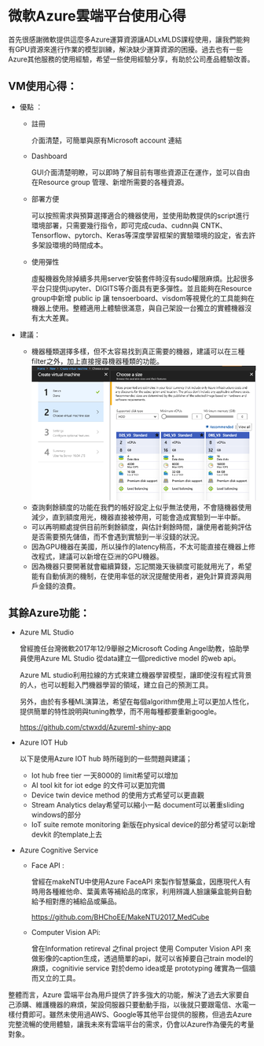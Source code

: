 # 微軟Azure雲端平台使用心得

首先很感謝微軟提供這麼多Azure運算資源讓ADLxMLDS課程使用，讓我們能夠有GPU資源來進行作業的模型訓練，解決缺少運算資源的困擾。過去也有一些Azure其他服務的使用經驗，希望一些使用經驗分享，有助於公司產品體驗改善。


## VM使用心得：

* 優點 ：

    * 註冊

        介面清楚，可簡單與原有Microsoft account 連結

    * Dashboard 
    
        GUI介面清楚明瞭，可以即時了解目前有哪些資源正在運作，並可以自由在Resource group 管理、新增所需要的各種資源。

    * 部署方便

        可以按照需求與預算選擇適合的機器使用，並使用助教提供的script進行環境部署，只需要幾行指令，即可完成cuda、cudnn與 CNTK、Tensorflow、pytorch、Keras等深度學習框架的實驗環境的設定，省去許多架設環境的時間成本。

    * 使用彈性

        虛擬機器免除掉續多共用server安裝套件時沒有sudo權限麻煩。比起很多平台只提供jupyter、DIGITS等介面具有更多彈性。並且能夠在Resource group中新增 public ip 讓 tensoerboard、visdom等視覺化的工具能夠在機器上使用。整體適用上體驗很滿意，與自己架設一台獨立的實體機器沒有太大差異。

* 建議：

    * 機器種類選擇多樣，但不太容易找到真正需要的機器，建議可以在三種filter之外，加上直接搜尋機器種類的功能。
    ![image](./img/register.png)
    * 查詢剩餘額度的功能在我們的帳好設定上似乎無法使用，不會隨機器使用減少，直到額度用光，機器直接被停用，可能會造成實驗到一半中斷。
    * 可以再明顯處提供目前所剩餘額度，與估計剩餘時間，讓使用者能夠評估是否需要預先儲值，而不會遇到實驗到一半沒錢的狀況。
    * 因為GPU機器在美國，所以操作的latency稍高，不太可能直接在機器上修改程式，建議可以新增在亞洲的GPU機器。
    * 因為機器只要開著就會繼續算錢，忘記關幾天後額度可能就用光了，希望能有自動偵測的機制，在使用率低的狀況提醒使用者，避免計算資源與用戶金錢的浪費。

## 其餘Azure功能：

* Azure ML Studio

    曾經擔任台灣微軟2017年12/9舉辦之Microsoft Coding Angel助教，協助學員使用Azure ML Studio 從data建立一個predictive model 的web api。
    
    Azure ML studio利用拉線的方式來建立機器學習模型，讓即使沒有程式背景的人，也可以輕鬆入門機器學習的領域，建立自己的預測工具。
    
    另外，由於有多種ML演算法，希望在每個algorithm使用上可以更加人性化，提供簡單的特性說明與tuning教學，而不用每種都要重新google。

    https://github.com/ctwxdd/Azureml-shiny-app


* Azure IOT Hub

	以下是使用Azure IOT hub 時所碰到的一些問題與建議；

    * Iot hub free tier 一天8000的 limit希望可以增加
    * AI tool kit for iot edge 的文件可以更加完備
    * Device twin device method 的使用方式希望可以更直觀
    * Stream Analytics delay希望可以縮小一點 document可以著重sliding windows的部分
    * IoT suite remote monitoring 新版在physical device的部分希望可以新增devkit 的template上去


* Azure Cognitive Service 
    * Face API :

        曾經在makeNTU中使用Azure FaceAPI 來製作智慧藥盒，因應現代人有時用各種維他命、葉黃素等補給品的席家，利用辨識人臉讓藥盒能夠自動給予相對應的補給品或藥品。

        https://github.com/BHChoEE/MakeNTU2017_MedCube

    * Computer Vision APi:
    
        曾在Information retireval 之final project 使用 Computer Vision API 來做影像的caption生成，透過簡單的api，就可以省掉要自己train model的麻煩，cognitivie service 對於demo idea或是 prototyping 確實為一個牆而又立的工具。


整體而言，Azure 雲端平台為用戶提供了許多強大的功能，解決了過去大家要自己添購、維護機器的麻煩，架設伺服器只要動動手指，以後就只要跟電信、水電一樣付費即可。雖然未使用過AWS、Google等其他平台提供的服務，但過去Azure完整流暢的使用體驗，讓我未來有雲端平台的需求，仍會以Azure作為優先的考量對象。

